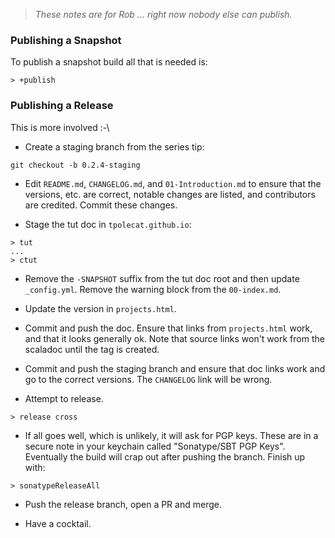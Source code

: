 
> *These notes are for Rob ... right now nobody else can publish.*

### Publishing a Snapshot

To publish a snapshot build all that is needed is:

```
> +publish
```

### Publishing a Release

This is more involved :-\

- Create a staging branch from the series tip:

```
git checkout -b 0.2.4-staging
```

- Edit `README.md`, `CHANGELOG.md`, and `01-Introduction.md` to ensure that the versions, etc. are correct, notable changes are listed, and contributors are credited. Commit these changes.

- Stage the tut doc in `tpolecat.github.io`:

```
> tut
...
> ctut
```

- Remove the `-SNAPSHOT` suffix from the tut doc root and then update `_config.yml`. Remove the warning block from the `00-index.md`.

- Update the version in `projects.html`.

- Commit and push the doc. Ensure that links from `projects.html` work, and that it looks generally ok. Note that source links won't work from the scaladoc until the tag is created.

- Commit and push the staging branch and ensure that doc links work and go to the correct versions. The `CHANGELOG` link will be wrong.

- Attempt to release.
```
> release cross
```

- If all goes well, which is unlikely, it will ask for PGP keys. These are in a secure note in your keychain called "Sonatype/SBT PGP Keys". Eventually the build will crap out after pushing the branch. Finish up with:

```
> sonatypeReleaseAll
```

- Push the release branch, open a PR and merge.

- Have a cocktail.
